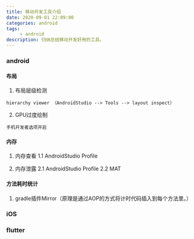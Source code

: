 ```yaml
---
title: 移动开发工具介绍
date: 2020-09-01 22:09:00
categories: android
tags:
     - android
description: 归纳总结移动开发好用的工具。
---
```


### android

#### 布局
1. 布局层级检测
```
hierarchy viewer （AndroidStudio --> Tools --> layout inspect）
```

2. GPU过度绘制
```
手机开发者选项开启
```

#### 内存
1. 内存查看
1.1 AndroidStudio Profile

2. 内存泄露
2.1 AndroidStudio Profile
2.2 MAT

#### 方法耗时统计
1. gradle插件Mirror（原理是通过AOP的方式将计时代码插入到每个方法里。）

### iOS

### flutter






